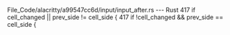 File_Code/alacritty/a99547cc6d/input/input_after.rs --- Rust
417         if cell_changed || prev_side != cell_side {                                                                                                      417         if !cell_changed && prev_side == cell_side {

